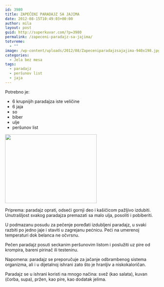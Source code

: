 ```yaml
---
id: 3980
title: ZAPEČENI PARADAJZ SA JAJIMA
date: 2012-08-15T10:49:03+00:00
author: mila
layout: post
guid: http://superkuvar.com/?p=3980
permalink: /zapeceni-paradajz-sa-jajima/
totvreme:
  - ""
image: /wp-content/uploads/2012/08/Zapeceniparadajzsajajima-940x198.jpg
categories:
  - Jela bez mesa
tags:
  - paradajz
  - peršunov list
  - jaja
---
```

Potrebno je:

  * 6 krupnijih paradajza iste veličine
  * 6 jaja
  * so
  * biber
  * ulje
  * peršunov list

<img class="alignnone size-medium wp-image-3981" title="Zapeceniparadajzsajajima" src="//superkuvar.com/wp-content/uploads/2012/08/Zapeceniparadajzsajajima-300x225.jpg" alt="" width="300" height="225" /> 

Priprema: paradajz oprati, odseći gornji deo i kašičicom pažljivo izdubiti. Unutrašljost svakog paradajza premazati sa malo ulja, posoliti i pobiberiti.

U podmazanu posudu za pečenje poređati izdubljeni paradajz, u svaki razbiti po jedno jaje i staviti u zagrejanu pećnicu. Peći na umerenoj temperaturi dok belanca ne očvrsnu.

Pečen paradajz posuti seckanim peršunovim listom i poslužiti uz pire od krompira, bareni pirinač ili testeninu.

Napomena: paradajz se preporučuje za jačanje odbrambenog sistema organizma, ali i u dijetalnoj ishrani zato što je hranljiv a niskokaloričan.

Paradajz se u ishrani koristi na mnogo načina: svež (kao salata), kuvan (čorba, supa), pržen, kao pire, kao dodatak jelima.